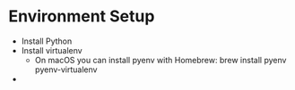 # Environment Setup

- Install Python
- Install virtualenv
  - On macOS you can install pyenv with Homebrew: brew install pyenv pyenv-virtualenv   
- 
